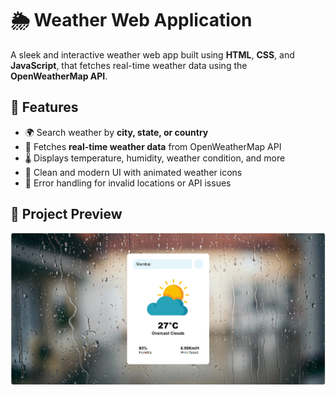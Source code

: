 # 🌦️ Weather Web Application

A sleek and interactive weather web app built using **HTML**, **CSS**, and **JavaScript**, that fetches real-time weather data using the **OpenWeatherMap API**.

## 🌟 Features

- 🌍 Search weather by **city, state, or country**
- 📡 Fetches **real-time weather data** from OpenWeatherMap API
- 🌡️ Displays temperature, humidity, weather condition, and more
- 🎨 Clean and modern UI with animated weather icons
- 🧠 Error handling for invalid locations or API issues

## 📂 Project Preview

![Weather App](preview.png)
